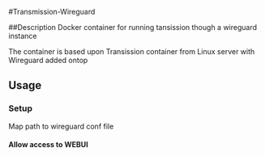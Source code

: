 #Transmission-Wireguard

##Description
Docker container for running tansission though a wireguard instance

The container is based upon Transission container from Linux server with Wireguard added ontop 


## Usage

### Setup
Map path to wireguard conf file 

#### Allow access to WEBUI

